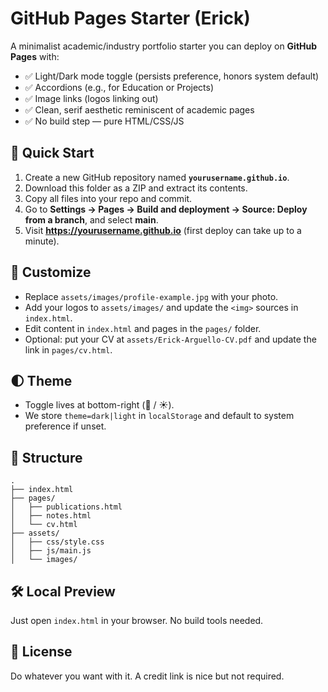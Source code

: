 # GitHub Pages Starter (Erick)

A minimalist academic/industry portfolio starter you can deploy on **GitHub Pages** with:
- ✅ Light/Dark mode toggle (persists preference, honors system default)
- ✅ Accordions (e.g., for Education or Projects)
- ✅ Image links (logos linking out)
- ✅ Clean, serif aesthetic reminiscent of academic pages
- ✅ No build step — pure HTML/CSS/JS

## 🚀 Quick Start

1. Create a new GitHub repository named **`yourusername.github.io`**.
2. Download this folder as a ZIP and extract its contents.
3. Copy all files into your repo and commit.
4. Go to **Settings → Pages → Build and deployment → Source: Deploy from a branch**, and select **main**.
5. Visit **https://yourusername.github.io** (first deploy can take up to a minute).

## 🧩 Customize
- Replace `assets/images/profile-example.jpg` with your photo.
- Add your logos to `assets/images/` and update the `<img>` sources in `index.html`.
- Edit content in `index.html` and pages in the `pages/` folder.
- Optional: put your CV at `assets/Erick-Arguello-CV.pdf` and update the link in `pages/cv.html`.

## 🌓 Theme
- Toggle lives at bottom-right (🌙 / ☀️).
- We store `theme=dark|light` in `localStorage` and default to system preference if unset.

## 📁 Structure
```
.
├── index.html
├── pages/
│   ├── publications.html
│   ├── notes.html
│   └── cv.html
├── assets/
│   ├── css/style.css
│   ├── js/main.js
│   └── images/
```

## 🛠️ Local Preview
Just open `index.html` in your browser. No build tools needed.

## 📄 License
Do whatever you want with it. A credit link is nice but not required.
